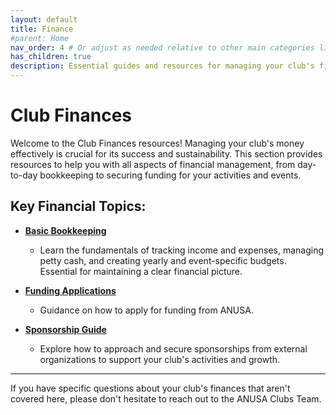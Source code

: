 ```yaml
---
layout: default
title: Finance
#parent: Home
nav_order: 4 # Or adjust as needed relative to other main categories like Club Ops, Events
has_children: true
description: Essential guides and resources for managing your club's finances, from bookkeeping and budgeting to applying for funding.
---
```


# Club Finances

Welcome to the Club Finances resources! Managing your club's money effectively is crucial for its success and sustainability. This section provides resources to help you with all aspects of financial management, from day-to-day bookkeeping to securing funding for your activities and events.

## Key Financial Topics:

*   **[Basic Bookkeeping](./basic-bookkeeping.html)**
    *   Learn the fundamentals of tracking income and expenses, managing petty cash, and creating yearly and event-specific budgets. Essential for maintaining a clear financial picture.

*   **[Funding Applications](./funding-applications.html)**
    *   Guidance on how to apply for funding from ANUSA.
    <!-- *(This page will need to be created or adapted from your previous `funding-guide.md`)* -->

*   **[Sponsorship Guide](./sponsorship-guide.html)**
    *   Explore how to approach and secure sponsorships from external organizations to support your club's activities and growth.
    <!-- *(This is a placeholder for a common resource you might want to create)* -->

---

If you have specific questions about your club's finances that aren't covered here, please don't hesitate to reach out to the ANUSA Clubs Team.